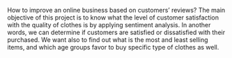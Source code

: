 How to improve an online business based on customers’ reviews?
The main objective of this project is to know what the level of customer satisfaction with the quality of clothes is by applying sentiment analysis. In another words, we can determine if customers are satisfied or dissatisfied with their purchased. We want also to find out what is the most and least selling items, and which age groups favor to buy specific type of clothes as well. 
